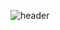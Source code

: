 ![header](https://capsule-render.vercel.app/api?type=wave&color=blueviolet&height=300&section=header&text=Jimin's%20Github&fontSize=90)
